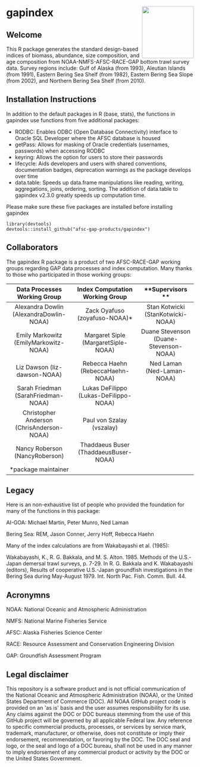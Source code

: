 # gapindex <a href='https://github.com/afsc-gap-products/gapindex'><img src='man/figures/logo.png' align="right" style="height:139px;"/></a>

## Welcome 

This R package generates the standard design-based indices of biomass, 
abundance, size composition, and age composition from NOAA-NMFS-AFSC-RACE-GAP 
bottom trawl survey data. Survey regions include: Gulf of Alaska (from 1993), 
Aleutian Islands (from 1991), Eastern Bering Sea Shelf (from 1982), 
Eastern Bering Sea Slope (from 2002), and Northern Bering Sea Shelf (from 2010).

## Installation Instructions

In addition to the default packages in R (base, stats), the functions in 
gapindex use functions from five additional packages:

- RODBC: Enables ODBC (Open Database Connectivity) interface to Oracle SQL 
  Developer where the AFSC database is housed
- getPass: Allows for masking of Oracle credentials (usernames, passwords) 
  when accessing RODBC
- keyring: Allows the option for users to store their passwords 
- lifecycle: Aids developers and users with shared conventions, documentation 
  badges, deprecation warnings as the package develops over time
- data.table: Speeds up data.frame manipulations like reading, writing, 
  aggregations, joins, ordering, sorting. The addition of data.table to 
  gapindex v2.3.0 greatly speeds up computation time. 

Please make sure these five packages are installed before installing gapindex

```
library(devtools)
devtools::install_github("afsc-gap-products/gapindex")
```

## Collaborators
The gapindex R package is a product of two AFSC-RACE-GAP working groups 
regarding GAP data processes and index computation. Many thanks to those who 
participated in those working groups:

**Data Processes Working Group**|**Index Computation Working Group**|**Supervisors **
:-----:|:-----:|:-----:
Alexandra Dowlin (AlexandraDowlin-NOAA)|Zack Oyafuso (zoyafuso-NOAA)*|Stan Kotwicki (StanKotwicki-NOAA)
Emily Markowitz (EmilyMarkowitz-NOAA)|Margaret Siple (MargaretSiple-NOAA)|Duane Stevenson (Duane-Stevenson-NOAA)
Liz Dawson (liz-dawson-NOAA)|Rebecca Haehn (RebeccaHaehn-NOAA)|Ned Laman (Ned-Laman-NOAA)
Sarah Friedman (SarahFriedman-NOAA)|Lukas DeFilippo (Lukas-DeFilippo-NOAA)| 
Christopher Anderson (ChrisAnderson-NOAA)|Paul von Szalay (vszalay)| 
Nancy Roberson (NancyRoberson)|Thaddaeus Buser (ThaddaeusBuser-NOAA)| 
 |*package maintainer| 

## Legacy
Here is an non-exhaustive list of people who provided the foundation for many 
of the functions in this package:

AI-GOA: Michael Martin, Peter Munro, Ned Laman

Bering Sea: REM, Jason Conner, Jerry Hoff, Rebecca Haehn 

Many of the index calculations are from Wakabayashi et al. (1985):

Wakabayashi, K., R. G. Bakkala, and M. S. Alton. 1985. Methods of the 
     U.S.-Japan demersal trawl surveys, p. 7-29. In R. G. Bakkala and K. 
     Wakabayashi (editors), Results of cooperative U.S.-Japan groundfish 
     investigations in the Bering Sea during May-August 1979. Int. North Pac. 
     Fish. Comm. Bull. 44.

## Acronymns
NOAA: National Oceanic and Atmospheric Administration

NMFS: National Marine Fisheries Service

AFSC: Alaska Fisheries Science Center

RACE: Resource Assessment and Conservation Engineering Division

GAP: Groundfish Assessment Program

## Legal disclaimer
This repository is a software product and is not official communication of the National Oceanic and Atmospheric Administration (NOAA), or the United States Department of Commerce (DOC). All NOAA GitHub project code is provided on an 'as is' basis and the user assumes responsibility for its use. Any claims against the DOC or DOC bureaus stemming from the use of this GitHub project will be governed by all applicable Federal law. Any reference to specific commercial products, processes, or services by service mark, trademark, manufacturer, or otherwise, does not constitute or imply their endorsement, recommendation, or favoring by the DOC. The DOC seal and logo, or the seal and logo of a DOC bureau, shall not be used in any manner to imply endorsement of any commercial product or activity by the DOC or the United States Government.
